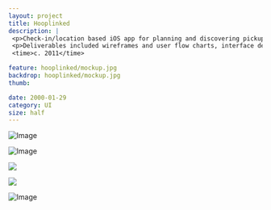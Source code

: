 ```yaml
---
layout: project
title: Hooplinked
description: |
 <p>Check-in/location based iOS app for planning and discovering pickup games nearby. Functionality included the ability to add and rate basketball courts, maintain a list of players with whom you frequently play, organizing games, and win (custom drawn) badges based on milestones.</p>
 <p>Deliverables included wireframes and user flow charts, interface design, app icons, and badge illustrations.</p>
 <time>c. 2011</time>

feature: hooplinked/mockup.jpg
backdrop: hooplinked/mockup.jpg
thumb:

date: 2000-01-29
category: UI
size: half
---
```


![Image]({{site.project_img_path}}hooplinked/hl_screens_a.jpg)

![Image]({{site.project_img_path}}hooplinked/hl_screens_b.jpg)

<p class="half"><img src="{{site.project_img_path}}hooplinked/app_icon.jpg"></p>
<p class="half"><img src="{{site.project_img_path}}hooplinked/app_icon_mockup.jpg"></p>

![Image]({{site.project_img_path}}hooplinked/trophies.jpg)
